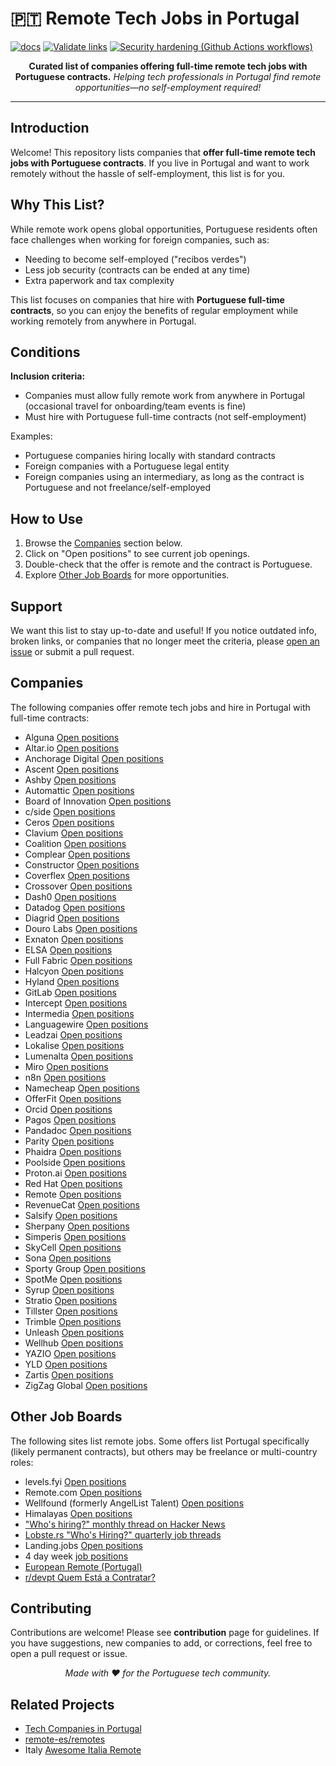 
# 🇵🇹 Remote Tech Jobs in Portugal

[![docs](https://github.com/thatmlopsguy/remote-pt/actions/workflows/docs.yml/badge.svg)](https://github.com/thatmlopsguy/remote-pt/actions/workflows/docs.yml)
[![Validate links](https://github.com/thatmlopsguy/remote-pt/actions/workflows/links.yml/badge.svg)](https://github.com/thatmlopsguy/remote-pt/actions/workflows/links.yml)
[![Security hardening (Github Actions workflows)](https://github.com/thatmlopsguy/remote-pt/actions/workflows/security.yml/badge.svg)](https://github.com/thatmlopsguy/remote-pt/actions/workflows/security.yml)

<p align="center">
  <b>Curated list of companies offering full-time remote tech jobs with Portuguese contracts.</b>
  <i>Helping tech professionals in Portugal find remote opportunities—no self-employment required!</i>
</p>

---

## Introduction

Welcome! This repository lists companies that **offer full-time remote tech jobs with Portuguese contracts**.
If you live in Portugal and want to work remotely without the hassle of self-employment, this list is for you.

## Why This List?

While remote work opens global opportunities, Portuguese residents often face challenges when working for foreign companies, such as:

- Needing to become self-employed ("recibos verdes")
- Less job security (contracts can be ended at any time)
- Extra paperwork and tax complexity

This list focuses on companies that hire with **Portuguese full-time contracts**, so you can enjoy the benefits of regular employment
while working remotely from anywhere in Portugal.

## Conditions

**Inclusion criteria:**

- Companies must allow fully remote work from anywhere in Portugal (occasional travel for onboarding/team events is fine)
- Must hire with Portuguese full-time contracts (not self-employment)

Examples:

- Portuguese companies hiring locally with standard contracts
- Foreign companies with a Portuguese legal entity
- Foreign companies using an intermediary, as long as the contract is Portuguese and not freelance/self-employed

## How to Use

1. Browse the [Companies](#companies) section below.
2. Click on "Open positions" to see current job openings.
3. Double-check that the offer is remote and the contract is Portuguese.
4. Explore [Other Job Boards](#other-job-boards) for more opportunities.

## Support

We want this list to stay up-to-date and useful! If you notice outdated info, broken links, or companies that no longer meet the criteria, please [open an issue](https://github.com/thatmlopsguy/remote-pt/issues) or submit a pull request.

## Companies

The following companies offer remote tech jobs and hire in Portugal with full-time contracts:

* Alguna [Open positions](https://www.alguna.io/careers)
* Altar.io [Open positions](https://careers.altar.io/jobs/)
* Anchorage Digital [Open positions](https://jobs.lever.co/anchorage?location=Portugal)
* Ascent [Open positions](https://www.ascent.io/careers/)
* Ashby [Open positions](https://www.ashbyhq.com/careers)
* Automattic [Open positions](https://automattic.com/work-with-us/)
* Board of Innovation [Open positions](https://www.boardofinnovation.com/join-us/)
* c/side [Open positions](https://jobs.ashbyhq.com/c-side)
* Ceros [Open positions](https://www.ceros.com/jobs/)
* Clavium [Open positions](https://www.clavium.io/careers)
* Coalition [Open positions](https://careers.coalitioninc.com/jobs/)
* Complear [Open positions](https://complear.com/jobs/)
* Constructor [Open positions](https://constructor.com/about/careers/)
* Coverflex [Open positions](https://careers.coverflex.com/)
* Crossover [Open positions](https://www.crossover.com/jobs)
* Dash0 [Open positions](https://careers.dash0.com/)
* Datadog [Open positions](https://careers.datadoghq.com/)
* Diagrid [Open positions](https://www.diagrid.io/careers/)
* Douro Labs [Open positions](https://jobs.ashbyhq.com/dourolabs.xyz/)
* Exnaton [Open positions](https://exnaton-ag.jobs.personio.com/)
* ELSA [Open positions](https://elsaspeak.com/en/career/)
* Full Fabric [Open positions](https://www.fullfabric.com/company/careers/)
* Halcyon [Open positions](https://www.halcyon.ai/careers)
* Hyland [Open positions](https://www.hyland.com/en/company/careers/)
* GitLab [Open positions](https://job-boards.greenhouse.io/gitlab/)
* Intercept [Open positions](https://careers.intercept.cloud/)
* Intermedia [Open positions](https://intermeinc.hrmdirect.com/employment/job-openings.php?search=true)
* Languagewire [Open positions](https://apply.workable.com/languagewire/)
* Leadzai [Open positions](https://www.leadzai.com/about-us#open-roles)
* Lokalise [Open positions](https://lokalise.com/careers)
* Lumenalta [Open positions](https://lumenalta.com/remote-jobs#open-positions)
* Miro [Open positions](https://miro.com/careers/open-positions/?location=remote-emea)
* n8n [Open positions](https://n8n.io/careers/?ashby_location_id=6ea785e9-550b-4c78-ba83-0131675fddf8#job-board)
* Namecheap [Open positions](https://www.namecheap.com/careers/)
* OfferFit [Open positions](https://www.offerfit.ai/careers/)
* Orcid [Open positions](https://info.orcid.org/work-with-us/)
* Pagos [Open positions](https://pagos.ai/careers)
* Pandadoc [Open positions](https://www.pandadoc.com/careers/#openings)
* Parity [Open positions](https://www.parity.io/careers)
* Phaidra [Open positions](https://www.phaidra.ai/careers)
* Poolside [Open positions](https://poolside.ai/careers)
* Proton.ai [Open positions](https://www.proton.ai/careers)
* Red Hat [Open positions](https://redhat.wd5.myworkdayjobs.com/jobs/?a=2e8c5034deb045d49315417c347472ca)
* Remote [Open positions](https://boards.greenhouse.io/remotecom)
* RevenueCat [Open positions](https://jobs.ashbyhq.com/revenuecat)
* Salsify [Open positions](https://www.salsify.com/careers/current-listings)
* Sherpany [Open positions](https://www.sherpany.com/en/careers/open-positions/)
* Simperis [Open positions](https://www.semperis.com/careers/)
* SkyCell [Open positions](https://skycell.ch/about-us/careers.html)
* Sona [Open positions](https://jobs.ashbyhq.com/Sona)
* Sporty Group [Open positions](https://careers.sporty.com/#)
* SpotMe [Open positions](https://spotme.com/jobs/)
* Syrup [Open positions](https://www.syrup.tech/careers#open-positions)
* Stratio [Open positions](https://careers.stratioautomotive.com/#jobs)
* Tillster [Open positions](https://www.tillster.com/careers)
* Trimble [Open positions](https://trimblecareers.trimble.com/careers?location=Portugal)
* Unleash [Open positions](https://www.getunleash.io/careers)
* Wellhub [Open positions](https://wellhub.com/careers)
* YAZIO [Open positions](https://www.yazio.com/en/jobs)
* YLD [Open positions](https://www.yld.io/join-us)
* Zartis [Open positions](https://www.zartis.com/careers/)
* ZigZag Global [Open positions](https://apply.workable.com/zigzag-global/)

## Other Job Boards

The following sites list remote jobs. Some offers list Portugal specifically (likely permanent contracts), but others may be freelance or multi-country roles:

* levels.fyi [Open positions](https://www.levels.fyi/jobs/location/portugal?locationSlug=portugal)
* Remote.com [Open positions](https://remote.com/jobs/all?workplaceLocation=remote&country=PRT)
* Wellfound (formerly AngelList Talent) [Open positions](https://wellfound.com/location/portugal)
* Himalayas [Open positions](https://himalayas.app/jobs/countries/portugal)
* ["Who's hiring?" monthly thread on Hacker News](https://www.hacker-jobs.com/)
* [Lobste.rs "Who's Hiring?" quarterly job threads](https://lobste.rs/t/job)
* Landing.jobs [Open positions](https://landing.jobs/jobs)
* 4 day week [job positions](https://4dayweek.io/jobs/portugal)
* [European Remote (Portugal)](https://europeanremote.com/hiring-locations/portugal)
* [r/devpt Quem Está a Contratar?](https://www.reddit.com/r/devpt/search/?q=%22Quem+Est%C3%A1+a+Contratar%3F%22&restrict_sr=1&sort=new)

## Contributing

Contributions are welcome! Please see **contribution** page for guidelines.
If you have suggestions, new companies to add, or corrections, feel free to open a pull request or issue.

<p align="center">
  <i>Made with ❤️ for the Portuguese tech community.</i>
</p>

## Related Projects

* [Tech Companies in Portugal](https://github.com/marmelo/tech-companies-in-portugal)
* [remote-es/remotes](https://github.com/remote-es/remotes)
* Italy [Awesome Italia Remote](https://github.com/italiaremote/awesome-italia-remote)
